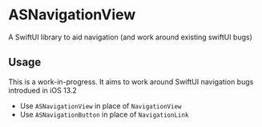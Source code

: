 # ASNavigationView

A SwiftUI library to aid navigation (and work around existing swiftUI bugs)


## Usage
This is a work-in-progress. It aims to work around SwiftUI navigation bugs introdued in iOS 13.2

- Use `ASNavigationView` in place of `NavigationView`
- Use `ASNavigationButton` in place of `NavigationLink`
